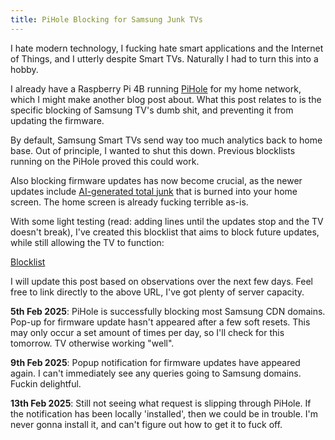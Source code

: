 ```yaml
---
title: PiHole Blocking for Samsung Junk TVs
---
```


<div>
    <p>
        I hate modern technology, I fucking hate smart applications and the Internet of Things, and I utterly despite Smart TVs. Naturally I had to turn this into a hobby.
    </p>
    <p>
        I already have a Raspberry Pi 4B running <a href="https://pi-hole.net/">PiHole</a> for my home network, which I might make another blog post about. What this post relates to is the specific blocking of Samsung TV's dumb shit, and preventing it from updating the firmware.
    </p>
    <p>
        By default, Samsung Smart TVs send way too much analytics back to home base. Out of principle, I wanted to shut this down. Previous blocklists running on the PiHole proved this could work. 
    </p>
    <p>
        Also blocking firmware updates has now become crucial, as the newer updates include <a href="https://www.cnet.com/tech/home-entertainment/samsungs-2025-tvs-get-all-the-ai-extras-nobody-asked-for/">AI-generated total junk</a> that is burned into your home screen. The home screen is already fucking terrible as-is.
    </p>
    <p>
        With some light testing (read: adding lines until the updates stop and the TV doesn't break), I've created this blocklist that aims to block future updates, while still allowing the TV to function:
    </p>
    <p>
    <a href="https://sandyspalace.ie/assets/files/samsung_pihole.txt">Blocklist</a>
    </p>
    <p>
        I will update this post based on observations over the next few days. Feel free to link directly to the above URL, I've got plenty of server capacity.
    </p>
    <p>
        <b>5th Feb 2025</b>: PiHole is successfully blocking most Samsung CDN domains. Pop-up for firmware update hasn't appeared after a few soft resets. This may only occur a set amount of times per day, so I'll check for this tomorrow. TV otherwise working "well".
    </p>
    <p>
        <b>9th Feb 2025</b>: Popup notification for firmware updates have appeared again. I can't immediately see any queries going to Samsung domains. Fuckin delightful.
    </p>
    <p>
        <b>13th Feb 2025</b>: Still not seeing what request is slipping through PiHole. If the notification has been locally 'installed', then we could be in trouble. I'm never gonna install it, and can't figure out how to get it to fuck off.
    </p>
    <script defer src="https://comments.oakreef.ie/comentario.js"></script>
<comentario-comments></comentario-comments>
</div>